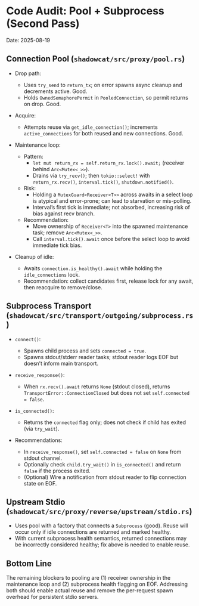 # Code Audit: Pool + Subprocess (Second Pass)

Date: 2025-08-19

## Connection Pool (`shadowcat/src/proxy/pool.rs`)

- Drop path:
  - Uses `try_send` to `return_tx`; on error spawns async cleanup and decrements active. Good.
  - Holds `OwnedSemaphorePermit` in `PooledConnection`, so permit returns on drop. Good.

- Acquire:
  - Attempts reuse via `get_idle_connection()`; increments `active_connections` for both reused and new connections. Good.

- Maintenance loop:
  - Pattern:
    - `let mut return_rx = self.return_rx.lock().await;` (receiver behind `Arc<Mutex<_>>`).
    - Drains via `try_recv()`; then `tokio::select!` with `return_rx.recv()`, `interval.tick()`, `shutdown.notified()`.
  - Risk:
    - Holding a `MutexGuard<Receiver<T>>` across awaits in a select loop is atypical and error-prone; can lead to starvation or mis-polling.
    - Interval’s first tick is immediate; not absorbed, increasing risk of bias against recv branch.
  - Recommendation:
    - Move ownership of `Receiver<T>` into the spawned maintenance task; remove `Arc<Mutex<_>>`.
    - Call `interval.tick().await` once before the select loop to avoid immediate tick bias.

- Cleanup of idle:
  - Awaits `connection.is_healthy().await` while holding the `idle_connections` lock.
  - Recommendation: collect candidates first, release lock for any await, then reacquire to remove/close.

## Subprocess Transport (`shadowcat/src/transport/outgoing/subprocess.rs`)

- `connect()`:
  - Spawns child process and sets `connected = true`.
  - Spawns stdout/stderr reader tasks; stdout reader logs EOF but doesn’t inform main transport.

- `receive_response()`:
  - When `rx.recv().await` returns `None` (stdout closed), returns `TransportError::ConnectionClosed` but does not set `self.connected = false`.

- `is_connected()`:
  - Returns the `connected` flag only; does not check if child has exited (via `try_wait`).

- Recommendations:
  - In `receive_response()`, set `self.connected = false` on `None` from stdout channel.
  - Optionally check `child.try_wait()` in `is_connected()` and return `false` if the process exited.
  - (Optional) Wire a notification from stdout reader to flip connection state on EOF.

## Upstream Stdio (`shadowcat/src/proxy/reverse/upstream/stdio.rs`)

- Uses pool with a factory that connects a `Subprocess` (good). Reuse will occur only if idle connections are returned and marked healthy.
- With current subprocess health semantics, returned connections may be incorrectly considered healthy; fix above is needed to enable reuse.

## Bottom Line

The remaining blockers to pooling are (1) receiver ownership in the maintenance loop and (2) subprocess health flagging on EOF. Addressing both should enable actual reuse and remove the per-request spawn overhead for persistent stdio servers.

